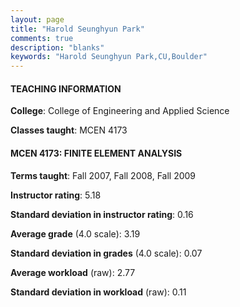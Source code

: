 ```yaml
---
layout: page
title: "Harold Seunghyun Park" 
comments: true
description: "blanks"
keywords: "Harold Seunghyun Park,CU,Boulder"
---
```

<head>
<script src="https://ajax.googleapis.com/ajax/libs/jquery/2.1.3/jquery.min.js"></script>
<script src="https://dl.dropboxusercontent.com/s/pc42nxpaw1ea4o9/highcharts.js?dl=0"></script>
<!-- <script src="../assets/js/highcharts.js"></script> -->
<style type="text/css">@font-face {
	font-family: "Bebas Neue";
	src: url(https://www.filehosting.org/file/details/544349/BebasNeue Regular.otf) format("opentype");
	}
	h1.Bebas { 
		font-family: "Bebas Neue", Verdana, Tahoma;
	}
</style>
</head>
	   
#### TEACHING INFORMATION

**College**: College of Engineering and Applied Science

**Classes taught**: MCEN 4173

#### MCEN 4173: FINITE ELEMENT ANALYSIS

**Terms taught**: Fall 2007, Fall 2008, Fall 2009

**Instructor rating**: 5.18

**Standard deviation in instructor rating**: 0.16

**Average grade** (4.0 scale): 3.19

**Standard deviation in grades** (4.0 scale): 0.07

**Average workload** (raw): 2.77

**Standard deviation in workload** (raw): 0.11

